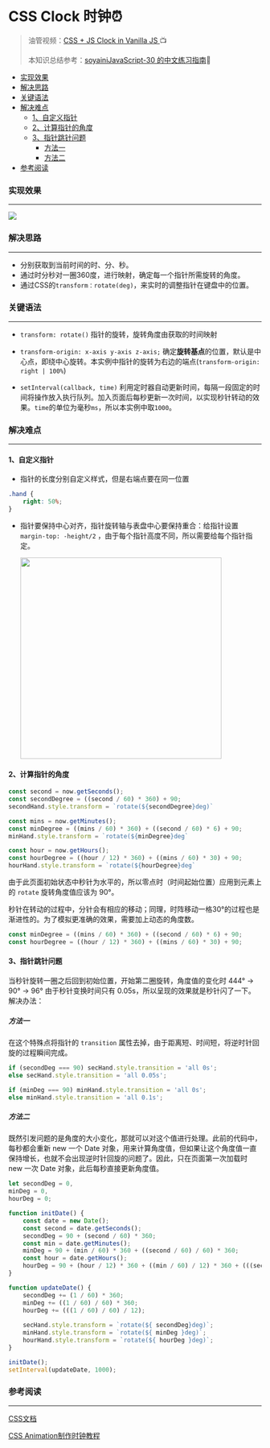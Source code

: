 # CSS Clock 时钟⏰

>  油管视频：[CSS + JS Clock in Vanilla JS ](https://www.youtube.com/watch?v=xu87YWbr4X0)📺
>
>  本知识总结参考：[soyainiJavaScript-30 的中文练习指南](https://github.com/soyaine/JavaScript30)🦥



* [实现效果](#实现效果)
* [解决思路](#解决思路)
* [关键语法](#关键语法)
* [解决难点](#解决难点)
  * [1、自定义指针](#1自定义指针)
  * [2、计算指针的角度](#2计算指针的角度)
  * [3、指针跳针问题](#3指针跳针问题)
    * [方法一](#方法一)
    * [方法二](#方法二)
* [参考阅读](#参考阅读)

### 实现效果

------

![](https://picgo-bed-1305701422.cos.ap-shanghai.myqcloud.com/picgo/20210423100808.gif)

### 解决思路

------

+ 分别获取到当前时间的时、分、秒。
+ 通过时分秒对一圈360度，进行映射，确定每一个指针所需旋转的角度。
+ 通过CSS的`transform：rotate(deg)`，来实时的调整指针在键盘中的位置。

### 关键语法

------

+ `transform: rotate()` 指针的旋转，旋转角度由获取的时间映射

+ `transform-origin: x-axis y-axis z-axis;` 确定**旋转基点**的位置，默认是中心点，即绕中心旋转。本实例中指针的旋转为右边的端点(`transform-origin: right | 100%`)
+  `setInterval(callback, time)` 利用定时器自动更新时间，每隔一段固定的时间将操作放入执行队列。加入页面后每秒更新一次时间，以实现秒针转动的效果。`time`的单位为毫秒`ms`，所以本实例中取`1000`。

### 解决难点

------

#### 1、自定义指针

+ 指针的长度分别自定义样式，但是右端点要在同一位置

```css
.hand {
	right: 50%;
}
```

+ 指针要保持中心对齐，指针旋转轴与表盘中心要保持重合：给指针设置 `margin-top: -height/2` ，由于每个指针高度不同，所以需要给每个指针指定。

  <img src = 'https://gitee.com/shianiiiu/picgo_bed/raw/master/img/20210423083808.png' width = '400px'/>

#### 2、计算指针的角度

```js
const second = now.getSeconds();
const secondDegree = ((second / 60) * 360) + 90;
secondHand.style.transform = `rotate(${secondDegree}deg)`

const mins = now.getMinutes();
const minDegree = ((mins / 60) * 360) + ((second / 60) * 6) + 90;
minHand.style.transform = `rotate(${minDegree}deg`

const hour = now.getHours();
const hourDegree = ((hour / 12) * 360) + ((mins / 60) * 30) + 90;
hourHand.style.transform = `rotate(${hourDegree}deg`
```

由于此页面初始状态中秒针为水平的，所以零点时（时间起始位置）应用到元素上的 `rotate` 旋转角度值应该为 90°。

秒针在转动的过程中，分针会有相应的移动；同理，时阵移动一格30°的过程也是渐进性的。为了模拟更准确的效果，需要加上动态的角度数。

```js
const minDegree = ((mins / 60) * 360) + ((second / 60) * 6) + 90;
const hourDegree = ((hour / 12) * 360) + ((mins / 60) * 30) + 90;
```

#### 3、指针跳针问题

当秒针旋转一圈之后回到初始位置，开始第二圈旋转，角度值的变化时 444° → 90° → 96° 由于秒针变换时间只有 0.05s，所以呈现的效果就是秒针闪了一下。解决办法：

##### 方法一

在这个特殊点将指针的 `transition` 属性去掉，由于距离短、时间短，将逆时针回旋的过程瞬间完成。

```js
if (secondDeg === 90) secHand.style.transition = 'all 0s';
else secHand.style.transition = 'all 0.05s';

if (minDeg === 90) minHand.style.transition = 'all 0s';
else minHand.style.transition = 'all 0.1s';
```

##### 方法二

既然引发问题的是角度的大小变化，那就可以对这个值进行处理。此前的代码中，每秒都会重新 new 一个 Date 对象，用来计算角度值，但如果让这个角度值一直保持增长，也就不会出现逆时针回旋的问题了。因此，只在页面第一次加载时 new 一次 Date 对象，此后每秒直接更新角度值。

```js
let secondDeg = 0,
minDeg = 0,
hourDeg = 0;

function initDate() {
	const date = new Date();
	const second = date.getSeconds();
	secondDeg = 90 + (second / 60) * 360;
	const min = date.getMinutes();
	minDeg = 90 + (min / 60) * 360 + ((second / 60) / 60) * 360;
	const hour = date.getHours();
	hourDeg = 90 + (hour / 12) * 360 + ((min / 60) / 12) * 360 + (((second / 60) / 60) / 12) * 360;
}

function updateDate() {
	secondDeg += (1 / 60) * 360;
	minDeg += ((1 / 60) / 60) * 360;
	hourDeg += (((1 / 60) / 60) / 12);
	
	secHand.style.transform = `rotate(${ secondDeg}deg)`;
	minHand.style.transform = `rotate(${ minDeg }deg)`;
	hourHand.style.transform = `rotate(${ hourDeg }deg)`;
}

initDate();
setInterval(updateDate, 1000);
```

### 参考阅读

------

[CSS文档](http://www.ayqy.net/doc/css2-1/cover.html)

[CSS Animation制作时钟教程](https://cssanimation.rocks/clocks/)
